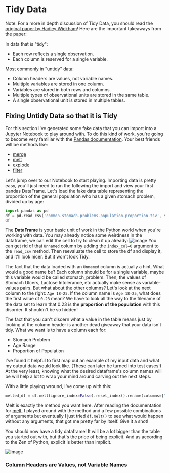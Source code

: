 # Tidy Data

Note: For a more in depth discussion of Tidy Data, you should read the [original paper by Hadley Wickham](https://www.jstatsoft.org/article/view/v059i10/)!
Here are the important takeaways from the paper:

In data that is "tidy": 
- Each row reflects a single observation.
- Each column is reserved for a single variable. 

Most commonly in "untidy" data:
- Column headers are values, not variable names.
- Multiple variables are stored in one column.
- Variables are stored in both rows and columns.
- Multiple types of observational units are stored in the same table.
- A single observational unit is stored in multiple tables.

## Fixing Untidy Data so that it is Tidy

For this section I've generated some fake data that you can import into a Jupyter Notebook to play around with. 
To do this kind of work, you're going to become very familiar with the [Pandas documentation](https://pandas.pydata.org/pandas-docs/stable/index.html). Your best friends will be methods like: 
- [merge](https://pandas.pydata.org/pandas-docs/stable/reference/api/pandas.DataFrame.merge.html)
- [melt](https://pandas.pydata.org/pandas-docs/stable/reference/api/pandas.DataFrame.melt.html)
- [explode](https://pandas.pydata.org/pandas-docs/stable/reference/api/pandas.DataFrame.explode.html)
- [filter](https://pandas.pydata.org/pandas-docs/stable/reference/api/pandas.DataFrame.filter.html)

Let's jump over to our Notebook to start playing. 
Importing data is pretty easy, you'll just need to run the following the import and view your first pandas DataFrame. Let's load the fake data table representing the proportion of the general population who has a given stomach problem, divided up by age:

```python
import pandas as pd
df = pd.read_csv('common-stomach-problems-population-proportion.tsv', sep='\t')
df
```

The **DataFrame** is your basic unit of work in the Python world when you're working with data.
You may already notice some weirdness in the dataframe, we can edit the cell to try to clean it up already: 
![image](https://github.com/emgrasmeder/tidy-data-crash-course/assets/8107614/72c9bf1f-c897-4a14-9789-b6e0cb57dc90)
You can get rid of that `Unnamed` column by adding the `index_col=0` argument to the `read_csv` method. Then reevaluate the cell to store the df and display it, and it'll look nicer. But it won't look Tidy.

The fact that the data loaded with an `Unnamed` column is actually a hint. What would a good name be? Each column should be for a single variable, maybe this variable would be called stomach_problem. Then, the values of Stomach Ulcers, Lactose Intolerance, etc actually make sense as variable-values pairs. But what about the other columns? Let's look at the next column to the right: `Age 18-25`. If the column name is `Age 18-25`, what does the first value of `0.23` mean? We have to look all the way to the filename of the data set to learn that 0.23 is the __proportion of the population__ with this disorder. It shouldn't be so hidden!

The fact that you can't discern what a value in the table means just by looking at the column header is another dead giveaway that your data isn't tidy. What we want is to have a column each for:
- Stomach Problem
- Age Range
- Proportion of Population

I've found it helpful to first map out an example of my input data and what my output data would look like. (These can later be turned into test cases!) At the very least, knowing what the desired dataframe's column names will be will help a lot to wrap your mind around carving out the next steps.

With a little playing wround, I've come up with this: 

```python 
melted_df = df.melt(ignore_index=False).reset_index().rename(columns={"index":"stomach_ailment", "variable":"age_range", "value": "population_proportion"})
```

Melt is exactly the method you want here. After reading the documentation for [melt](https://pandas.pydata.org/pandas-docs/stable/reference/api/pandas.DataFrame.melt.html), I played around with the method and a few possible combinations of arguments but eventually I just tried `df.melt()` to see what would happen without any arguments, that got me pretty far by itself. Give it a shot!

You should now have a tidy dataframe! It will be a lot bigger than the table you started out with, but that's the price of being explicit. And as according to the Zen of Python, explicit is better than implicit. 

![image](https://github.com/emgrasmeder/tidy-data-crash-course/assets/8107614/6cf14554-c29e-458b-afd2-f73fe6d28653)


### Column Headers are Values, not Variable Names

